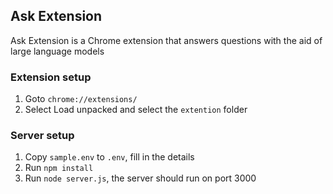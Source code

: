 ## Ask Extension
Ask Extension is a Chrome extension that answers questions with the aid of large language models


### Extension setup
1. Goto `chrome://extensions/`
2. Select Load unpacked and select the `extention` folder


### Server setup
1. Copy `sample.env` to `.env`, fill in the details
2. Run `npm install`
3. Run `node server.js`, the server should run on port 3000
